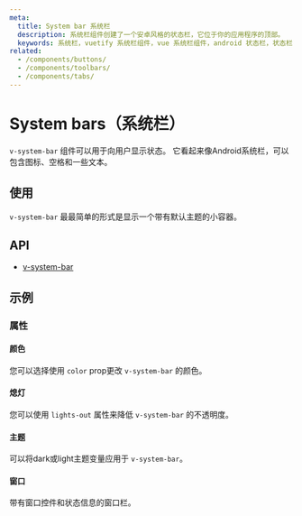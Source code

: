```yaml
---
meta:
  title: System bar 系统栏
  description: 系统栏组件创建了一个安卓风格的状态栏，它位于你的应用程序的顶部。
  keywords: 系统栏，vuetify 系统栏组件，vue 系统栏组件，android 状态栏，状态栏
related:
  - /components/buttons/
  - /components/toolbars/
  - /components/tabs/
---
```


# System bars（系统栏）

`v-system-bar` 组件可以用于向用户显示状态。 它看起来像Android系统栏，可以包含图标、空格和一些文本。

<entry-ad />

## 使用

`v-system-bar` 最最简单的形式是显示一个带有默认主题的小容器。

<usage name="v-system-bar" />

## API

- [v-system-bar](/api/v-system-bar)

<inline-api page="components/system-bars" />

## 示例

### 属性

#### 颜色

您可以选择使用 `color` prop更改 `v-system-bar` 的颜色。

<example file="v-system-bar/prop-color" />

#### 熄灯

您可以使用 `lights-out` 属性来降低 `v-system-bar` 的不透明度。

<example file="v-system-bar/prop-lights-out" />

#### 主题

可以将dark或light主题变量应用于 `v-system-bar`。

<example file="v-system-bar/prop-themes" />

#### 窗口

带有窗口控件和状态信息的窗口栏。

<example file="v-system-bar/prop-window" />

<backmatter />
